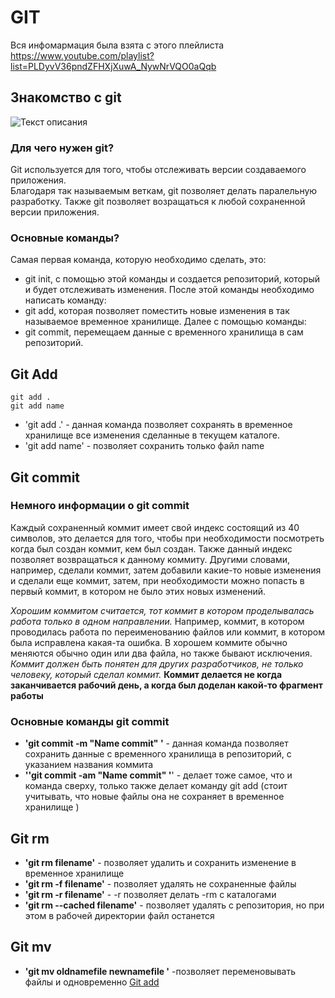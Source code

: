 # GIT
Вся инфомармация была взята с этого плейлиста <https://www.youtube.com/playlist?list=PLDyvV36pndZFHXjXuwA_NywNrVQO0aQqb>

## Знакомство с git
![Текст описания](https://aurumcapital.ru/wp-content/uploads/2023/06/17c86d4f862234bbc3a2f0a432a9f850-300x158.jpeg)
### Для чего нужен git? 
Git используется для того, чтобы отслеживать версии создаваемого приложения.  
Благодаря так называемым веткам, git позволяет делать паралельную разработку.
Также git позволяет возращаться к любой сохраненной версии приложения.

### Основные команды? 
Самая первая команда, которую необходимо сделать, это:
- git init, с помощью этой команды и создается репозиторий, который и будет отслеживать изменения.
После этой команды необходимо написать команду:
- git add, которая позволяет поместить новые изменения в так называемое временное хранилище.
Далее с помощью команды:
- git commit, перемещаем данные с временного хранилища в сам репозиторий.

## Git Add
```git
git add .
git add name
```
- 'git add .' - данная команда позволяет сохранять в временное хранилище все изменения сделанные в текущем каталоге.
- 'git add name' - позволяет сохранить только файл name

## Git commit
### Немного информации о git commit 
Каждый сохраненный коммит имеет свой индекс состоящий из 40 символов, это делается для того, чтобы
при необходимости посмотреть когда был создан коммит, кем был создан. Также данный индекс позволяет возвращаться
к данному коммиту. Другими словами, например, сделали коммит, затем добавили какие-то новые изменения и сделали еще коммит,
затем, при необходимости можно попасть в первый коммит, в котором не было этих новых изменений.

*Хорошим коммитом считается, тот коммит в котором проделывалась работа только в одном направлении.*
Например, коммит, в котором проводилась работа по переименованию файлов или коммит, в котором 
была исправлена какая-та ошибка.
В хорошем коммите обычно меняются обычно один или два файла, но также бывают исключения. 
*Коммит должен быть понятен для других разработчиков, не только человеку, который сделал коммит.*
**Коммит делается не когда заканчивается рабочий день, а когда был доделан какой-то фрагмент работы**

### Основные команды git commit
- **'git commit -m "Name commit" '** - данная команда позволяет сохранить данные с временного хранилища в 
репозиторий, с указанием названия коммита
- **''git commit -am "Name commit" '**' - делает тоже самое, что и команда сверху, только также делает команду git add
(стоит учитывать, что новые файлы она не сохраняет в временное хранилище )


## Git rm 
- **'git rm filename'** - позволяет удалить и сохранить изменение в временное хранилище
- **'git rm -f filename'** - позволяет удалять не сохраненные файлы
- **'git rm -r filename'** - -r позволяет делать -rm с каталогами
- **'git rm --cached filename'** - позволяет удалять с репозитория, но при этом в рабочей директории файл останется

## Git mv
- **'git mv oldnamefile newnamefile '** -позволяет переменовывать файлы и одновременно [Git add](#git-add)



